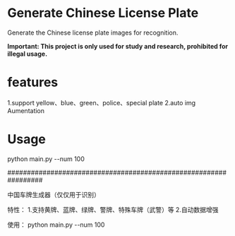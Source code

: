 ﻿# Generate Chinese License Plate 

Generate the Chinese license plate images for recognition.

**Important: This project is only used for study and research, prohibited for illegal usage.**


# features

1.support yellow、blue、green、police、special plate
2.auto img Aumentation

# Usage

python main.py --num 100

#################################################################

中国车牌生成器（仅仅用于识别）

特性：
    1.支持黄牌、蓝牌、绿牌、警牌、特殊车牌（武警）等
    2.自动数据增强

使用：
    python main.py --num 100

    

